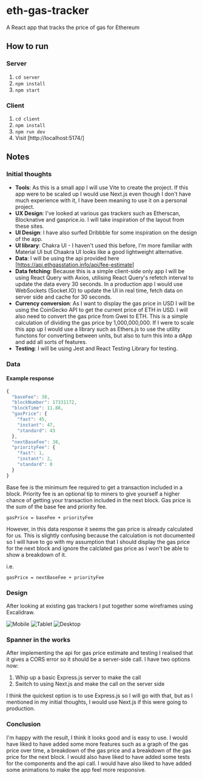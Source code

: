 # eth-gas-tracker

A React app that tracks the price of gas for Ethereum

## How to run

### Server

1. `cd server`
2. `npm install`
3. `npm start`

### Client

1. `cd client`
2. `npm install`
3. `npm run dev`
4. Visit [http://localhost:5174/]

## Notes
### Initial thoughts

- **Tools**: As this is a small app I will use Vite to create the project. If this app were to be scaled up I would use Next.js even though I don't have much experience with it, I have been meaning to use it on a personal project.
- **UX Design**: I've looked at various gas trackers such as Etherscan, Blocknative and gasprice.io. I will take inspiration of the layout from these sites.
- **UI Design**: I have also surfed Dribbble for some inspiration on the design of the app.
- **UI library**: Chakra UI - I haven't used this before, I'm more familiar with Material UI but Chaakra UI looks like a good lightweight alternative.
- **Data**: I will be using the api provided here [https://api.ethgasstation.info/api/fee-estimate]
- **Data fetching**: Because this is a simple client-side only app I will be using React Query with Axios, utilising React Query's refetch interval to update the data every 30 seconds. In a production app I would use WebSockets (Socket.IO) to update the UI in real time, fetch data on server side and cache for 30 seconds.
- **Currency conversion**: As I want to display the gas price in USD I will be using the CoinGecko API to get the current price of ETH in USD. I will also need to convert the gas price from Gwei to ETH. This is a simple calculation of dividing the gas price by 1,000,000,000. If I were to scale this app up I would use a library such as Ethers.js to use the utility functons for converting between units, but also to turn this into a dApp and add all sorts of features.
- **Testing**: I will be using Jest and React Testing Library for testing.

### Data

#### Example response

```javascript
{
  "baseFee": 38,
  "blockNumber": 17331172,
  "blockTime": 11.88,
  "gasPrice": {
    "fast": 45,
    "instant": 47,
    "standard": 43
  },
  "nextBaseFee": 38,
  "priorityFee": {
    "fast": 1,
    "instant": 2,
    "standard": 0
  }
}
```

Base fee is the minimum fee required to get a transaction included in a block. Priority fee is an optional tip to miners to give yourself a higher chance of getting your transaction included in the next block. Gas price is the sum of the base fee and priority fee.

```text
gasPrice = baseFee + priorityFee
```

However, in this data response it seems the gas price is already calculated for us. This is slightly confusing because the calculation is not documented so I will have to go with my assumption that I should display the gas price for the next block and ignore the calclated gas price as I won't be able to show a breakdown of it.

i.e.

```text
gasPrice = nextBaseFee + priorityFee
```

### Design

After looking at existing gas trackers I put together some wireframes using Excalidraw.

![Mobile](https://drive.google.com/uc?id=1uL3-zTUzuPEN8dJeULZc5AOPY-LUS8iD)
![Tablet](https://drive.google.com/uc?id=1z3mDFD0vnel0F5tMbpNzp0MSI2ircfVW)
![Desktop](https://drive.google.com/uc?id=1jDq_GcUbotYONGzCydPxpauBQtm0A_zV)

### Spanner in the works

After implementing the api for gas price estimate and testing I realised that it gives a CORS error so it should be a server-side call. I have two options now:

1. Whip up a basic Express.js server to make the call
2. Switch to using Next.js and make the call on the server side

I think the quickest option is to use Express.js so I will go with that, but as I mentioned in my initial thoughts, I would use Next.js if this were going to production.

### Conclusion

I'm happy with the result, I think it looks good and is easy to use. I would have liked to have added some more features such as a graph of the gas price over time, a breakdown of the gas price and a breakdown of the gas price for the next block. I would also have liked to have added some tests for the components and the api call. I would have also liked to have added some animations to make the app feel more responsive.


